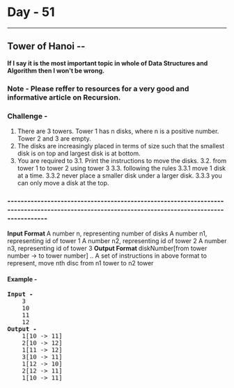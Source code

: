  # Day - 51
---
## Tower of Hanoi --
<b>If I say it is the most important topic in whole of Data Structures and Algorithm then I won't be wrong. </b> 

### Note - Please reffer to resources for a very good and informative article on Recursion.

### Challenge - 
1. There are 3 towers. Tower 1 has n disks, where n is a positive number. Tower 2 and 3 are empty.
2. The disks are increasingly placed in terms of size such that the smallest disk is on top and largest disk is at bottom.
3. You are required to 
    3.1. Print the instructions to move the disks.
    3.2. from tower 1 to tower 2 using tower 3 
    3.3. following the rules
        3.3.1 move 1 disk at a time.
        3.3.2 never place a smaller disk under a larger disk.
        3.3.3 you can only move a disk at the top.
### ----------------------------------------------------------------------------------------------------------------------------------------------
<b>Input Format </b>
A number n, representing number of disks
A number n1, representing id of tower 1
A number n2, representing id of tower 2
A number n3, representing id of tower 3
<b>Output Format </b>
diskNumber[from tower number -> to tower number]
..
A set of instructions in above format to represent, move nth disc from n1 tower to n2 tower

#### Example - 
<pre>
<b>Input -                    </b>                                
    3
    10
    11
    12                            
<b>Output -                 </b> 
    1[10 -> 11]
    2[10 -> 12]
    1[11 -> 12]
    3[10 -> 11]
    1[12 -> 10]
    2[12 -> 11]
    1[10 -> 11]